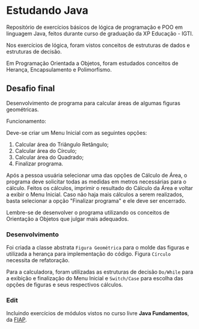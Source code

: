 # Estudando Java
Repositório de exercícios básicos de lógica de programação e POO em linguagem Java, feitos durante curso de graduação da XP Educação - IGTI.

Nos exercícios de lógica, foram vistos conceitos de estruturas de dados e estruturas de decisão.

Em Programação Orientada a Objetos, foram estudados conceitos de Herança, Encapsulamento e Polimorfismo.

## Desafio final

Desenvolvimento de programa para calcular áreas de algumas figuras geométricas.

Funcionamento:

Deve-se criar um Menu Inicial com as seguintes opções:

1) Calcular área do Triângulo Retângulo;
2) Calcular área do Círculo;
3) Calcular área do Quadrado;
4) Finalizar programa.

Após a pessoa usuária selecionar uma das opções de Cálculo de Área, o programa deve solicitar todas as medidas em metros necessárias para o cálculo.
Feitos os cálculos, imprimir o resultado do Cálculo da Área e voltar a exibir o Menu Inicial.
Caso não haja mais cálculos a serem realizados, basta selecionar a opção "Finalizar programa" e ele deve ser encerrado.

Lembre-se de desenvolver o programa utilizando os conceitos de Orientação a Objetos que julgar mais adequados.

### Desenvolvimento

Foi criada a classe abstrata ```Figura Geométrica``` para o molde das figuras e utilizada a herança para implementação do código.
Figura ```Círculo``` necessita de refatoração.

Para a calculadora, foram utilizadas as estruturas de decisão ```Do/While``` para a exibição e finalização do Menu Inicial e ```Switch/Case``` para escolha das opções de figuras e seus respectivos cálculos.

### Edit

Incluindo exercícios de módulos vistos no curso livre **Java Fundamentos**, da [FIAP](on.fiap.com.br/).
